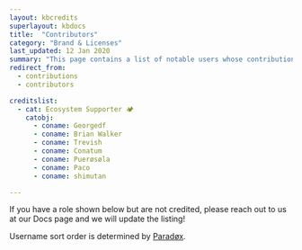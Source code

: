 ```yaml
---
layout: kbcredits
superlayout: kbdocs
title:  "Contributors"
category: "Brand & Licenses"
last_updated: 12 Jan 2020
summary: "This page contains a list of notable users whose contributions have helped make the Wysc experience you know and love possible. The list may not be fully comprehensive."
redirect_from:
  - contributions
  - contributors

creditslist:
  - cat: Ecosystem Supporter 🏕
    catobj:
      - coname: Georgedf
      - coname: Brian Walker
      - coname: Trevish
      - coname: Conatum
      - coname: Puerøsøla
      - coname: Paco
      - coname: shimutan

---
```


If you have a role shown below but are not credited, please reach out to us at our Docs page and we will update the listing!

Username sort order is determined by [Paradøx](credits#parad%C3%B8x-texit).